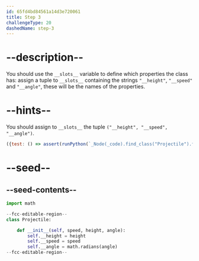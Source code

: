 ```yaml
---
id: 65fd4bd84561a14d3e720061
title: Step 3
challengeType: 20
dashedName: step-3
---
```


# --description--

You should use the `__slots__` variable to define which properties the class has: assign a tuple to `__slots__` containing the strings `"__height"`, `"__speed"` and `"__angle"`, these will be the names of the properties.

# --hints--

You should assign to `__slots__` the tuple `("__height", "__speed", "__angle")`.

```js
({test: () => assert(runPython(`_Node(_code).find_class("Projectile").find_body().find_variable("__slots__").is_equivalent('__slots__ = ("__height", "__speed", "__angle")')`))})

```

# --seed--

## --seed-contents--

```py
import math

--fcc-editable-region--
class Projectile:

    def __init__(self, speed, height, angle):
        self.__height = height
        self.__speed = speed
        self.__angle = math.radians(angle)
--fcc-editable-region--
```
